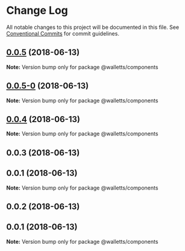# Change Log

All notable changes to this project will be documented in this file.
See [Conventional Commits](https://conventionalcommits.org) for commit guidelines.

<a name="0.0.5"></a>
## [0.0.5](https://github.com/joemphilips/walletts/compare/@walletts/components@0.0.5-0...@walletts/components@0.0.5) (2018-06-13)




**Note:** Version bump only for package @walletts/components

<a name="0.0.5-0"></a>
## [0.0.5-0](https://github.com/joemphilips/walletts-components/compare/@walletts/components@0.0.4...@walletts/components@0.0.5-0) (2018-06-13)




**Note:** Version bump only for package @walletts/components

<a name="0.0.4"></a>
## [0.0.4](https://github.com/joemphilips/walletts-components/compare/@walletts/components@0.0.3...@walletts/components@0.0.4) (2018-06-13)




**Note:** Version bump only for package @walletts/components

<a name="0.0.3"></a>
## 0.0.3 (2018-06-13)



<a name="0.0.1"></a>
## 0.0.1 (2018-06-13)




**Note:** Version bump only for package @walletts/components

<a name="0.0.2"></a>
## 0.0.2 (2018-06-13)



<a name="0.0.1"></a>
## 0.0.1 (2018-06-13)




**Note:** Version bump only for package @walletts/components
